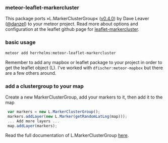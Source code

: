 ### meteor-leaflet-markercluster

This package ports »L.MarkerClusterGroup« ([v0.4.0](https://github.com/Leaflet/Leaflet.markercluster/releases/tag/v0.4.0)) by Dave Leaver ([@danzel](https://github.com/danzel)) to your meteor project.
Read more about options and configuration at the leaflet github page for [leaflet-markercluster](https://github.com/Leaflet/Leaflet.markercluster). 

### basic usage

`meteor add herrhelms:meteor-leaflet-markercluster`

Remember to add any mapbox or leaflet package to your project in order to get the leaflet object (L). 
I've worked with `dfischer:meteor-mapbox` but there are a few others around.

### add a clustergroup to your map

Create a new MarkerClusterGroup, add your markers to it, then add it to the map

```js
 var markers = new L.MarkerClusterGroup();
 markers.addLayer(new L.Marker(getRandomLatLng(map)));
 ... Add more layers ...
 map.addLayer(markers);
```

Read the full documentation of L.MarkerClusterGroup [here](https://github.com/Leaflet/Leaflet.markercluster).

